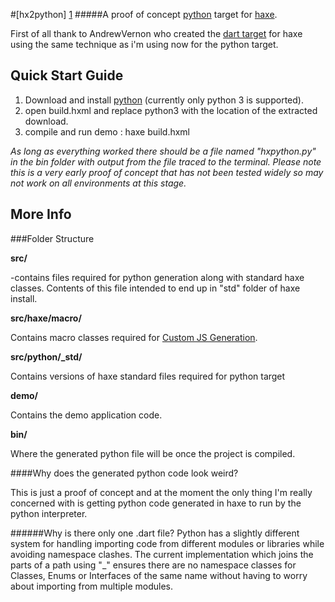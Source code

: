 #[hx2python] [1]
#####A proof of concept [python][2] target for [haxe][3].

First of all thank to AndrewVernon who created the [dart target][4] for haxe using the same technique as i'm using now for the python target.

## Quick Start Guide
1. Download and install [python][2] (currently only python 3 is supported).
2. open build.hxml and replace python3 with the location of the extracted download.
3. compile and run demo :    haxe build.hxml

*As long as everything worked there should be a file named "hxpython.py" in the bin folder with output from the file traced to the terminal. Please note this is a very early proof of concept that has not been tested widely so may not work on all environments at this stage.*


## More Info

###Folder Structure

**src/**

-contains files required for python generation along with standard haxe classes. Contents of this file intended to end up in "std" folder of haxe install.

**src/haxe/macro/**

Contains macro classes required for [Custom JS Generation][5].

**src/python/_std/**

Contains versions of haxe standard files required for python target

**demo/**

Contains the demo application code.

**bin/**

Where the generated python file will be once the project is compiled.

####Why does the generated python code look weird?

This is just a proof of concept and at the moment the only thing I'm really concerned with is getting python code generated in haxe to run by the python interpreter. 

######Why is there only one .dart file?
Python has a slightly different system for handling importing code from different modules or libraries while avoiding namespace clashes. The current implementation which joins the parts of a path using "_" ensures there are no namespace classes for Classes, Enums or Interfaces of the same name without having to worry about importing from multiple modules.




[1]:https://github.com/frabbit/hx2python
[2]:http://www.python.org/
[3]:http://haxe.org/
[4]:https://bitbucket.org/AndrewVernon/hx2dart
[5]:http://haxe.org/manual/macros_compiler#custom-js-generator